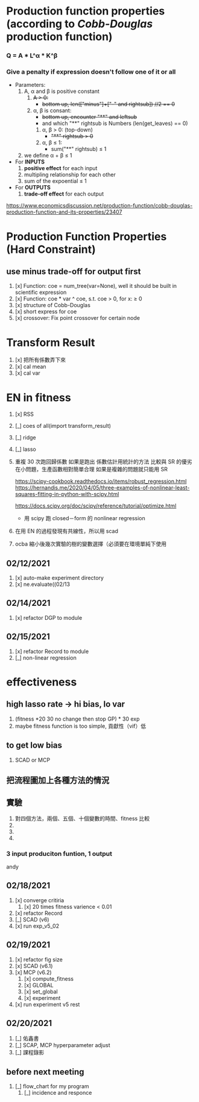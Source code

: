 # Production function properties (according to *Cobb-Douglas* production function)
### Q = A * L^α * K^β
### Give a penalty if expression doesn't follow **one** of it or **all**
- Parameters:
    1. A, α and β is positive constant
        1. ~~A > 0:~~
            - ~~bottom up, len(["minus"]+["-" and rightsub]) //2 == 0~~
        1. α, β is consant:
            - ~~bottom up, encounter "**" and leftsub~~
            - and which "**" rightsub is Numbers (len(get_leaves) == 0)
            1. α, β > 0: (top-down)
                - ~~"**" rightsub > 0~~
            1. α, β ≤ 1:
                - sum("**" rightsub) ≤ 1
    1. we define α + β ≤ 1
- For **INPUTS**
    1. **positive effect** for each input
    1. multipling relationship for each other
    1. sum of the expoential ≤ 1 
- For **OUTPUTS**
    1. **trade-off effect** for each output

https://www.economicsdiscussion.net/production-function/cobb-douglas-production-function-and-its-properties/23407

# Production Function Properties (Hard Constraint)
## use minus trade-off for output first
1. [x] Function: coe = num_tree(var=None), well it should be built in scientific expression
1. [x] Function: coe * var ^ coe, s.t. coe > 0, for x: ≥ 0
1. [x] structure of Cobb-Douglas
1. [x] short express for coe
1. [x] crossover: Fix point crossover for certain node

# Transform Result
1. [x] 把所有係數弄下來
1. [x] cal mean
1. [x] cal var

# EN in fitness
1. [x] RSS
1. [_] coes of all(import transform_result)
1. [_] ridge
1. [_] lasso


1. 重複 30 次跑回歸係數
如果是跑出
係數估計用統計的方法
比較與 SR 的優劣在小問題，生產函數相對簡單合理
如果是複雜的問題就只能用 SR

    https://scipy-cookbook.readthedocs.io/items/robust_regression.html
    https://hernandis.me/2020/04/05/three-examples-of-nonlinear-least-squares-fitting-in-python-with-scipy.html

    https://docs.scipy.org/doc/scipy/reference/tutorial/optimize.html
    - 用 scipy 跑 closed－form 的 nonlinear regression

1. 在用 EN 的過程發現有共線性，所以用 scad
1. ocba 縮小後幾次實驗的樹的變數選擇（必須要在環境單純下使用

## 02/12/2021
1. [x] auto-make experiment directory
1. [x] ne.evaluate((02/13

## 02/14/2021
1. [x] refactor DGP to module

## 02/15/2021
1. [x] refactor Record to module
1. [_] non-linear regression

# effectiveness
## high lasso rate -> hi bias, lo var
1. (fitness *20 30 no change then stop GP) * 30 exp
1. maybe fitness function is too simple, 貢獻性（vif）低
## to get low bias
1. SCAD or MCP

## 把流程圖加上各種方法的情況

## 實驗
1. 對四個方法，兩個、五個、十個變數的時間、fitness 比較
1. 
1. 
1. 

### 3 input produciton funtion, 1 output
andy 

## 02/18/2021
1. [x] converge critiria
    1. [x] 20 times fitness varience < 0.01
1. [x] refactor Record 
1. [_] SCAD (v6)
1. [x] run exp_v5_02

## 02/19/2021
1. [x] refactor fig size
1. [x] SCAD (v6.1)
1. [x] MCP (v6.2)
    1. [x] compute_fitness
    1. [x] GLOBAL
    1. [x] set_global
    1. [x] experiment
1. [x] run experiment v5 rest

## 02/20/2021
1. [_] 佑鑫書
1. [_] SCAP, MCP hyperparameter adjust
1. [_] 課程錄影

## before next meeting
1. [_] flow_chart for my program
    1. [_] incidence and responce
